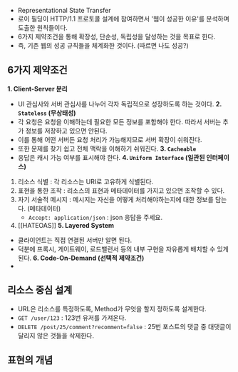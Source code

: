 - Representational State Transfer
- 로이 필딩이 HTTP/1.1 프로토콜 설계에 참여하면서 '웹이 성공한 이유'를 분석하며 도출한 원칙들이다.
- 6가지 제약조건을 통해 확장성, 단순성, 독립성을 달성하는 것을 목표로 한다.
- 즉, 기존 웹의 성공 규칙들을 체계화한 것이다. (따르면 나도 성공?)
## 6가지 제약조건
**1. Client-Server 분리**
- UI 관심사와 서버 관심사를 나누어 각자 독립적으로 성장하도록 하는 것이다.
**2. `Stateless` (무상태성)**
- 각 요청은 요청을 이해하는데 필요한 모든 정보를 포함해야 한다.
  따라서 서버는 추가 정보를 저장하고 있으면 안된다.
- 이를 통해 어떤 서버든 요청 처리가 가능해지므로 서버 확장이 쉬워진다.
- 또한 문제를 찾기 쉽고 전체 맥락을 이해하기 쉬워진다.
**3. `Cacheable`**
- 응답은 캐시 가능 여부를 표시해야 한다.
**4. `Uniform Interface` (일관된 인터페이스)**
1. 리소스 식별 : 각 리소스는 URI로 고유하게 식별된다.
2. 표현을 통한 조작 : 리소스의 표현과 메타데이터를 가지고 있으면 조작할 수 있다.
3. 자기 서술적 메시지 : 메시지는 자신을 어떻게 처리해야하는지에 대한 정보를 담는다. (메타데이터)
	- `Accept: application/json` : json 응답을 주세요.
4. [[HATEOAS]]
**5. Layered System**
- 클라이언트는 직접 연결된 서버만 알면 된다.
- 덕분에 프록시, 게이트웨이, 로드밸런서 등의 내부 구현을 자유롭게 배치할 수 있게 된다.
**6. Code-On-Demand (선택적 제약조건)**
- 
## 리소스 중심 설계
- URL은 리소스를 특정하도록, Method가 무엇을 할지 정하도록 설계한다.
- `GET /user/123` : 123번 유저를 가져온다.
- `DELETE /post/25/comment?recomment=false` : 25번 포스트의 댓글 중 대댓글이 달리지 않은 것들을 삭제한다.
## 표현의 개념